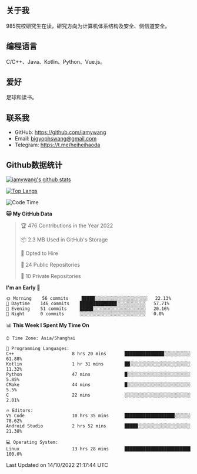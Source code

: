 ## 关于我

985院校研究生在读，研究方向为计算机体系结构及安全、侧信道安全。

## 编程语言

C/C++、Java、Kotlin、Python、Vue.js。

## 爱好

足球和读书。

## 联系我

- GitHub: https://github.com/iamywang
- Email: bigyophswang@gmail.com
- Telegram: https://t.me/heiheihaoda

## Github数据统计

[![iamywang's github stats](https://github-readme-stats.vercel.app/api?username=iamywang&count_private=true&show_icons=true)]()

[![Top Langs](https://github-readme-stats.vercel.app/api/top-langs/?username=iamywang&layout=compact)]()

<!--START_SECTION:waka-->
![Code Time](http://img.shields.io/badge/Code%20Time-606%20hrs%2051%20mins-blue)

**🐱 My GitHub Data** 

> 🏆 476 Contributions in the Year 2022
 > 
> 📦 2.3 MB Used in GitHub's Storage 
 > 
> 💼 Opted to Hire
 > 
> 📜 24 Public Repositories 
 > 
> 🔑 10 Private Repositories  
 > 
**I'm an Early 🐤** 

```text
🌞 Morning    56 commits     █████░░░░░░░░░░░░░░░░░░░░   22.13% 
🌆 Daytime    146 commits    ██████████████░░░░░░░░░░░   57.71% 
🌃 Evening    51 commits     █████░░░░░░░░░░░░░░░░░░░░   20.16% 
🌙 Night      0 commits      ░░░░░░░░░░░░░░░░░░░░░░░░░   0.0%

```


📊 **This Week I Spent My Time On** 

```text
⌚︎ Time Zone: Asia/Shanghai

💬 Programming Languages: 
C++                      8 hrs 20 mins       ███████████████░░░░░░░░░░   61.88% 
Kotlin                   1 hr 31 mins        ██░░░░░░░░░░░░░░░░░░░░░░░   11.32% 
Python                   47 mins             █░░░░░░░░░░░░░░░░░░░░░░░░   5.85% 
CMake                    44 mins             █░░░░░░░░░░░░░░░░░░░░░░░░   5.5% 
C                        22 mins             ░░░░░░░░░░░░░░░░░░░░░░░░░   2.81%

🔥 Editors: 
VS Code                  10 hrs 35 mins      ███████████████████░░░░░░   78.62% 
Android Studio           2 hrs 52 mins       █████░░░░░░░░░░░░░░░░░░░░   21.38%

💻 Operating System: 
Linux                    13 hrs 28 mins      █████████████████████████   100.0%

```


 Last Updated on 14/10/2022 21:17:44 UTC
<!--END_SECTION:waka-->
